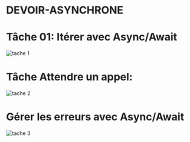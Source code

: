 # DEVOIR-ASYNCHRONE

# Tâche 01: Itérer avec Async/Await
![tache 1](https://github.com/user-attachments/assets/81163eff-2d7f-4e41-a569-17a1da84f429)

# Tâche Attendre un appel:

![tache 2](https://github.com/user-attachments/assets/8a8ba348-d1cc-4fb0-ae45-67a1ce6767da)

# Gérer les erreurs avec Async/Await

![tache 3](https://github.com/user-attachments/assets/ca321e92-1be9-405d-9a95-68f989f11f80)

